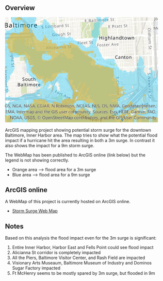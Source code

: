 ## Overview

![Baltimore Storm Surge Potential](./images/main-image.png)


ArcGIS mapping project showing potential storm surge for the downtown Baltimore, Inner Harbor area. The map tries to show what the potential flood impact if a hurricane hit the area resulting in both a 3m surge.  In contrast it also shows the impact for a 9m storm surge.  

The WebMap has been published to ArcGIS online (link below) but the legend is not showing correctly. 
- Orange area --> flood area for a 3m surge 
- Blue area --> flood area for a 9m surge


## ArcGIS online 

A WebMap of this project is currently hosted on ArcGIS online.
 - [Storm Surge Web Map](https://arcg.is/1ei4nH) 


## Notes
Based on this analysis the flood impact even for the 3m surge is significant:
1. Entire Inner Harbor, Harbor East and Fells Point could see flood impact
2. Alicianna St corridor is completely impacted
3. All the Piers, Baltimore Visitor Center, and Rash Field are impacted
4. Visionary Arts Museaum, Baltimore Museum of Industry and Dominos Sugar Factory impacted
5. Ft McHenry seems to be mostly spared by 3m surge, but flooded in 9m
